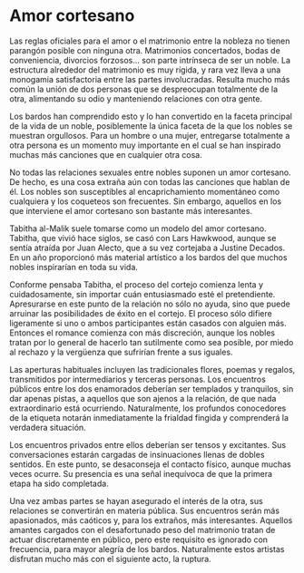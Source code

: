 # Amor cortesano

Las reglas oficiales para el amor o el matrimonio entre la nobleza no tienen parangón posible con ninguna otra. Matrimonios concertados, bodas de conveniencia, divorcios forzosos... son parte intrínseca de ser un noble. La estructura alrededor del matrimonio es muy rígida, y rara vez lleva a una monogamia satisfactoria entre las partes involucradas. Resulta mucho más común la unión de dos personas que se despreocupan totalmente de la otra, alimentando su odio y manteniendo relaciones con otra gente.

Los bardos han comprendido esto y lo han convertido en la faceta principal de la vida de un noble, posiblemente la única faceta de la que los nobles se muestran orgullosos. Para un hombre o una mujer, entregarse totalmente a otra persona es un momento muy importante en el cual se han inspirado muchas más canciones que en cualquier otra cosa.

No todas las relaciones sexuales entre nobles suponen un amor cortesano. De hecho, es una cosa extraña aún con todas las canciones que hablan de él. Los nobles son susceptibles al encaprichamiento momentáneo como cualquiera y los coqueteos son frecuentes. Sin embargo, aquellos en los que interviene el amor cortesano son bastante más interesantes.

Tabitha al-Malik suele tomarse como un modelo del amor cortesano. Tabitha, que vivió hace siglos, se casó con Lars Hawkwood, aunque se sentía atraída por Juan Alecto, que a su vez cortejaba a Justine Decados. En un año proporcionó más material artístico a los bardos del que muchos nobles inspirarían en toda su vida.

Conforme pensaba Tabitha, el proceso del cortejo comienza lenta y cuidadosamente, sin importar cuán entusiasmado esté el pretendiente. Apresurarse en este punto de la relación no sólo no ayuda, sino que puede arruinar las posibilidades de éxito en el cortejo. El proceso sólo difiere ligeramente si uno o ambos participantes están casados con alguien más. Entonces el romance comienza con más discreción, aunque los nobles tratan por lo general de hacerlo tan sutilmente como sea posible, por miedo al rechazo y la vergüenza que sufrirían frente a sus iguales.

Las aperturas habituales incluyen las tradicionales flores, poemas y regalos, transmitidos por intermediarios y terceras personas. Los encuentros públicos entre los dos enamorados deberían ser templados y tranquilos, sin dar apenas pistas, a aquellos que son ajenos a la relación, de que nada extraordinario está ocurriendo. Naturalmente, los profundos conocedores de la etiqueta notarán inmediatamente la frialdad fingida y comprenderá la verdadera situación.

Los encuentros privados entre ellos deberían ser tensos y excitantes. Sus conversaciones estarán cargadas de insinuaciones llenas de dobles sentidos. En este punto, se desaconseja el contacto físico, aunque muchas veces ocurre. Su presencia es una señal inequívoca de que la primera etapa ha sido completada.

Una vez ambas partes se hayan asegurado el interés de la otra, sus relaciones se convertirán en materia pública. Sus encuentros serán más apasionados, más caóticos y, para los extraños, más interesantes. Aquellos amantes cargados con el desafortunado peso del matrimonio tratan de actuar discretamente en público, pero este requisito es ignorado con frecuencia, para mayor alegría de los bardos. Naturalmente estos artistas disfrutan mucho más con el siguiente acto, la ruptura.
